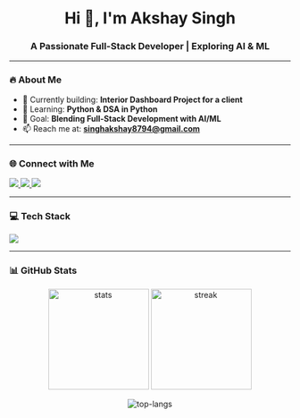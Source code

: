 <h1 align="center">Hi 👋, I'm Akshay Singh</h1>
<h3 align="center">A Passionate Full-Stack Developer | Exploring AI & ML</h3>

---

### 🔥 About Me  
- 🚀 Currently building: **Interior Dashboard Project for a client**  
- 🌱 Learning: **Python & DSA in Python**  
- 🎯 Goal: **Blending Full-Stack Development with AI/ML**  
- 📫 Reach me at: **singhakshay8794@gmail.com**

---

### 🌐 Connect with Me  
<p align="left">
<a href="https://linkedin.com/in/akshay-singh-a9ab15267" target="_blank">
  <img src="https://img.shields.io/badge/LinkedIn-%230A66C2.svg?logo=linkedin&logoColor=white" />
</a>
<a href="https://instagram.com/akshay_singh_91" target="_blank">
  <img src="https://img.shields.io/badge/Instagram-%23E4405F.svg?logo=instagram&logoColor=white" />
</a>
<a href="https://www.leetcode.com/akshaysingh9191" target="_blank">
  <img src="https://img.shields.io/badge/LeetCode-%23FFA116.svg?logo=leetcode&logoColor=white" />
</a>
</p>

---

### 💻 Tech Stack  
<p align="left">
<img src="https://skillicons.dev/icons?i=html,css,tailwind,js,react,nodejs,express,mongodb,java,python,c,cpp,git,firebase" />
</p>

---

### 📊 GitHub Stats  
<p align="center">
  <img src="https://github-readme-stats.vercel.app/api?username=akshaysingh91&show_icons=true&theme=transparent" alt="stats" height="180"/>
  <img src="https://github-readme-streak-stats.herokuapp.com/?user=akshaysingh91&theme=transparent" alt="streak" height="180"/>
</p>

<p align="center">
  <img src="https://github-readme-stats.vercel.app/api/top-langs/?username=akshaysingh91&layout=compact&theme=transparent" alt="top-langs" />
</p>
